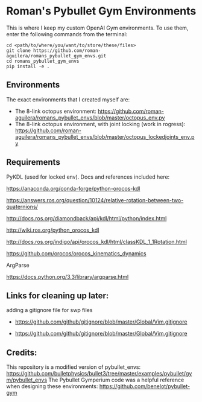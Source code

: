 # Roman's Pybullet Gym Environments

This is where I keep my custom OpenAI Gym environments. To use them, enter the following commands from the terminal:

```
cd <path/to/where/you/want/to/store/these/files>
git clone https://github.com/roman-aguilera/romans_pybullet_gym_envs.git
cd romans_pybullet_gym_envs
pip install -e .
```

## Environments
The exact environments that I created myself are:
* The 8-link octopus environment:
https://github.com/roman-aguilera/romans_pybullet_envs/blob/master/octopus_env.py
* The 8-link octopus environment, with joint locking (work in rogress):
https://github.com/roman-aguilera/romans_pybullet_envs/blob/master/octopus_lockedjoints_env.py

## Requirements
PyKDL (used for locked env). Docs and references included here:

https://anaconda.org/conda-forge/python-orocos-kdl

https://answers.ros.org/question/10124/relative-rotation-between-two-quaternions/

http://docs.ros.org/diamondback/api/kdl/html/python/index.html

http://wiki.ros.org/python_orocos_kdl

http://docs.ros.org/indigo/api/orocos_kdl/html/classKDL_1_1Rotation.html

https://github.com/orocos/orocos_kinematics_dynamics

ArgParse

https://docs.python.org/3.3/library/argparse.html

## Links for cleaning up later:
adding a gitignore file for swp files

* https://github.com/github/gitignore/blob/master/Global/Vim.gitignore

* https://github.com/github/gitignore/blob/master/Global/Vim.gitignore



## Credits:
This repository is a modified version of pybullet_envs: https://github.com/bulletphysics/bullet3/tree/master/examples/pybullet/gym/pybullet_envs 
The Pybullet Gymperium code was a helpful reference when designing these environments: https://github.com/benelot/pybullet-gym

